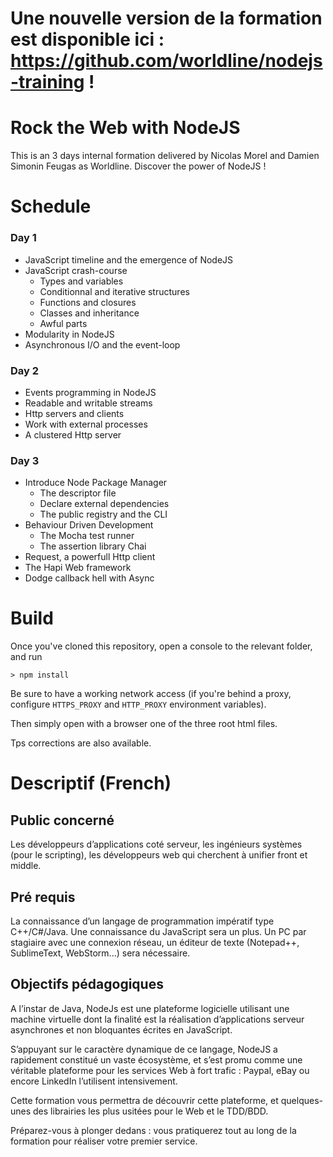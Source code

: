 # Une nouvelle version de la formation est disponible ici : https://github.com/worldline/nodejs-training !

# Rock the Web with NodeJS

This is an 3 days internal formation delivered by Nicolas Morel and Damien Simonin Feugas as Worldline.
Discover the power of NodeJS !


# Schedule

### Day 1

- JavaScript timeline and the emergence of NodeJS
- JavaScript crash-course
    - Types and variables
    - Conditionnal and iterative structures
    - Functions and closures
    - Classes and inheritance
    - Awful parts
- Modularity in NodeJS
- Asynchronous I/O and the event-loop

### Day 2

- Events programming in NodeJS
- Readable and writable streams
- Http servers and clients
- Work with external processes
- A clustered Http server

### Day 3

- Introduce Node Package Manager
    - The descriptor file
    - Declare external dependencies
    - The public registry and the CLI
- Behaviour Driven Development
    - The Mocha test runner
    - The assertion library Chai
- Request, a powerfull Http client
- The Hapi Web framework
- Dodge callback hell with Async


# Build

Once you've cloned this repository, open a console to the relevant folder, and run

    > npm install

Be sure to have a working network access (if you're behind a proxy, configure `HTTPS_PROXY` and `HTTP_PROXY` environment variables).

Then simply open with a browser one of the three root html files.

Tps corrections are also available.


# Descriptif (French)

## Public concerné

Les développeurs d’applications coté serveur, les ingénieurs systèmes (pour le scripting), les développeurs web qui cherchent à unifier front et middle.


## Pré requis

La connaissance d’un langage de programmation impératif type C++/C#/Java.
Une connaissance du JavaScript sera un plus.
Un PC par stagiaire avec une connexion réseau, un éditeur de texte (Notepad++, SublimeText, WebStorm...) sera nécessaire.


## Objectifs pédagogiques

A l’instar de Java, NodeJs est une plateforme logicielle utilisant une machine virtuelle dont la finalité est la réalisation d’applications serveur asynchrones et non bloquantes écrites en JavaScript.

S’appuyant sur le caractère dynamique de ce langage, NodeJS a rapidement constitué un vaste écosystème, et s’est promu comme une véritable plateforme pour les services Web à fort trafic : Paypal, eBay ou encore LinkedIn l’utilisent intensivement.

Cette formation vous permettra de découvrir cette plateforme, et quelques-unes des librairies les plus usitées pour le Web et  le TDD/BDD.

Préparez-vous à plonger dedans : vous pratiquerez tout au long de la formation pour réaliser votre premier service.
